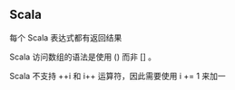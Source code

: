 ## Scala

每个 Scala 表达式都有返回结果

Scala 访问数组的语法是使用 () 而非 [] 。

Scala 不支持 ++i 和 i++ 运算符，因此需要使用 i += 1 来加一
